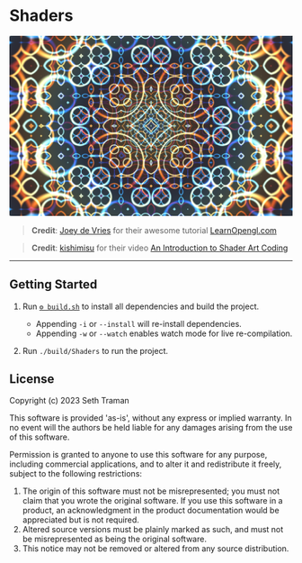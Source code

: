 # Shaders

![Screenshot](screenshot.png "Screenshot")

> **Credit**: [Joey de Vries](https://github.com/JoeyDeVries) for their awesome tutorial [LearnOpengl.com](https://learnopengl.com/Getting-started/Hello-Window)

> **Credit**: [kishimisu](https://www.youtube.com/@kishimisu) for their video [An Introduction to Shader Art Coding](https://www.youtube.com/watch?v=f4s1h2YETNY)

---

Getting Started
---

1. Run [`⚙️ build.sh`](./build.sh) to install all dependencies and build the project.
    - Appending `-i` or `--install` will re-install dependencies.
    - Appending `-w` or `--watch` enables watch mode for live re-compilation.

2. Run `./build/Shaders` to run the project.

License
---
Copyright (c) 2023 Seth Traman

This software is provided 'as-is', without any express or implied
warranty. In no event will the authors be held liable for any damages
arising from the use of this software.

Permission is granted to anyone to use this software for any purpose,
including commercial applications, and to alter it and redistribute it
freely, subject to the following restrictions:

1. The origin of this software must not be misrepresented; you must not
   claim that you wrote the original software. If you use this software
   in a product, an acknowledgment in the product documentation would be
   appreciated but is not required.
2. Altered source versions must be plainly marked as such, and must not be
   misrepresented as being the original software.
3. This notice may not be removed or altered from any source distribution.
